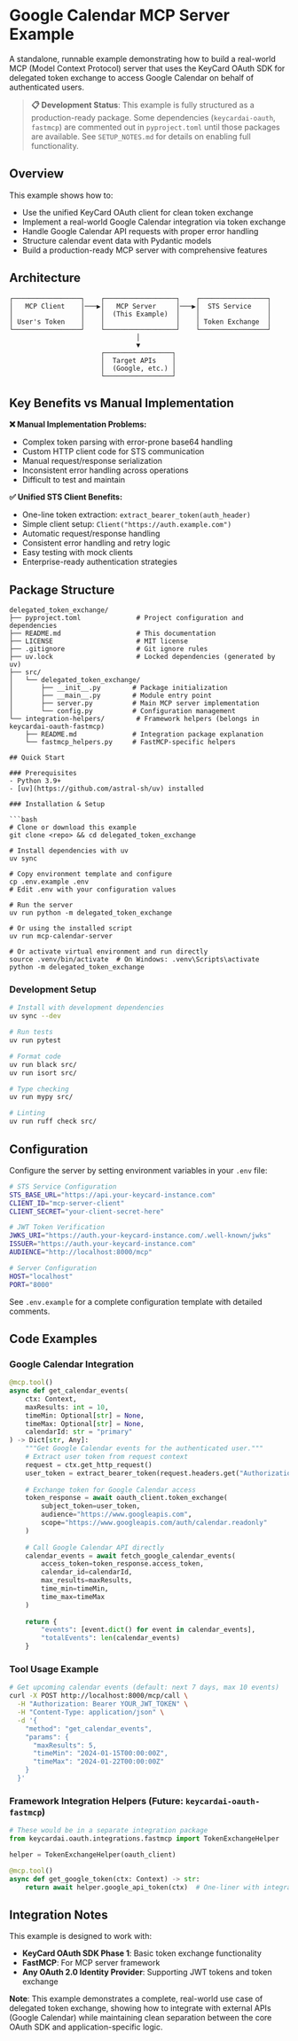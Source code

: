 # Google Calendar MCP Server Example

A standalone, runnable example demonstrating how to build a real-world MCP (Model Context Protocol) server that uses the KeyCard OAuth SDK for delegated token exchange to access Google Calendar on behalf of authenticated users.

> **📋 Development Status**: This example is fully structured as a production-ready package. Some dependencies (`keycardai-oauth`, `fastmcp`) are commented out in `pyproject.toml` until those packages are available. See `SETUP_NOTES.md` for details on enabling full functionality.

## Overview

This example shows how to:
- Use the unified KeyCard OAuth client for clean token exchange
- Implement a real-world Google Calendar integration via token exchange
- Handle Google Calendar API requests with proper error handling
- Structure calendar event data with Pydantic models
- Build a production-ready MCP server with comprehensive features

## Architecture

```
┌─────────────────┐    ┌──────────────────┐    ┌─────────────────┐
│   MCP Client    │───▶│   MCP Server     │───▶│  STS Service    │
│                 │    │  (This Example)  │    │                 │
│ User's Token    │    │                  │    │ Token Exchange  │
└─────────────────┘    └──────────────────┘    └─────────────────┘
                                │
                                ▼
                       ┌─────────────────┐
                       │  Target APIs    │
                       │  (Google, etc.) │
                       └─────────────────┘
```

## Key Benefits vs Manual Implementation

**❌ Manual Implementation Problems:**
- Complex token parsing with error-prone base64 handling
- Custom HTTP client code for STS communication  
- Manual request/response serialization
- Inconsistent error handling across operations
- Difficult to test and maintain

**✅ Unified STS Client Benefits:**
- One-line token extraction: `extract_bearer_token(auth_header)`
- Simple client setup: `Client("https://auth.example.com")`
- Automatic request/response handling
- Consistent error handling and retry logic
- Easy testing with mock clients
- Enterprise-ready authentication strategies



## Package Structure

```
delegated_token_exchange/
├── pyproject.toml              # Project configuration and dependencies
├── README.md                   # This documentation  
├── LICENSE                     # MIT license
├── .gitignore                  # Git ignore rules
├── uv.lock                     # Locked dependencies (generated by uv)
├── src/
│   └── delegated_token_exchange/
│       ├── __init__.py        # Package initialization
│       ├── __main__.py        # Module entry point
│       ├── server.py          # Main MCP server implementation
│       └── config.py          # Configuration management
└── integration-helpers/        # Framework helpers (belongs in keycardai-oauth-fastmcp)
    ├── README.md              # Integration package explanation
    └── fastmcp_helpers.py     # FastMCP-specific helpers

## Quick Start

### Prerequisites
- Python 3.9+ 
- [uv](https://github.com/astral-sh/uv) installed

### Installation & Setup

```bash
# Clone or download this example
git clone <repo> && cd delegated_token_exchange

# Install dependencies with uv
uv sync

# Copy environment template and configure
cp .env.example .env
# Edit .env with your configuration values

# Run the server  
uv run python -m delegated_token_exchange

# Or using the installed script
uv run mcp-calendar-server

# Or activate virtual environment and run directly
source .venv/bin/activate  # On Windows: .venv\Scripts\activate
python -m delegated_token_exchange
```

### Development Setup

```bash
# Install with development dependencies
uv sync --dev

# Run tests
uv run pytest

# Format code
uv run black src/
uv run isort src/

# Type checking  
uv run mypy src/

# Linting
uv run ruff check src/
```

## Configuration

Configure the server by setting environment variables in your `.env` file:

```bash
# STS Service Configuration
STS_BASE_URL="https://api.your-keycard-instance.com"
CLIENT_ID="mcp-server-client"
CLIENT_SECRET="your-client-secret-here"

# JWT Token Verification  
JWKS_URI="https://auth.your-keycard-instance.com/.well-known/jwks"
ISSUER="https://auth.your-keycard-instance.com"
AUDIENCE="http://localhost:8000/mcp"

# Server Configuration
HOST="localhost"
PORT="8000"
```

See `.env.example` for a complete configuration template with detailed comments.

## Code Examples

### **Google Calendar Integration**
```python
@mcp.tool()
async def get_calendar_events(
    ctx: Context,
    maxResults: int = 10,
    timeMin: Optional[str] = None,
    timeMax: Optional[str] = None,
    calendarId: str = "primary"
) -> Dict[str, Any]:
    """Get Google Calendar events for the authenticated user."""
    # Extract user token from request context
    request = ctx.get_http_request()
    user_token = extract_bearer_token(request.headers.get("Authorization", ""))
    
    # Exchange token for Google Calendar access
    token_response = await oauth_client.token_exchange(
        subject_token=user_token,
        audience="https://www.googleapis.com",
        scope="https://www.googleapis.com/auth/calendar.readonly"
    )
    
    # Call Google Calendar API directly
    calendar_events = await fetch_google_calendar_events(
        access_token=token_response.access_token,
        calendar_id=calendarId,
        max_results=maxResults,
        time_min=timeMin,
        time_max=timeMax
    )
    
    return {
        "events": [event.dict() for event in calendar_events],
        "totalEvents": len(calendar_events)
    }
```

### **Tool Usage Example**
```bash
# Get upcoming calendar events (default: next 7 days, max 10 events)
curl -X POST http://localhost:8000/mcp/call \
  -H "Authorization: Bearer YOUR_JWT_TOKEN" \
  -H "Content-Type: application/json" \
  -d '{
    "method": "get_calendar_events",
    "params": {
      "maxResults": 5,
      "timeMin": "2024-01-15T00:00:00Z",
      "timeMax": "2024-01-22T00:00:00Z"
    }
  }'
```

### **Framework Integration Helpers** (Future: `keycardai-oauth-fastmcp`)
```python
# These would be in a separate integration package
from keycardai.oauth.integrations.fastmcp import TokenExchangeHelper

helper = TokenExchangeHelper(oauth_client)

@mcp.tool()
async def get_google_token(ctx: Context) -> str:
    return await helper.google_api_token(ctx)  # One-liner with integration package
```

## Integration Notes

This example is designed to work with:
- **KeyCard OAuth SDK Phase 1**: Basic token exchange functionality
- **FastMCP**: For MCP server framework  
- **Any OAuth 2.0 Identity Provider**: Supporting JWT tokens and token exchange

**Note**: This example demonstrates a complete, real-world use case of delegated token exchange, showing how to integrate with external APIs (Google Calendar) while maintaining clean separation between the core OAuth SDK and application-specific logic.
